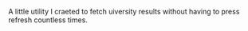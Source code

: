 A little utility I craeted to fetch uiversity results without having to press refresh countless times. 
